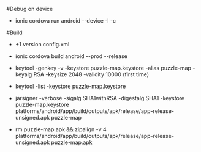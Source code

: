 #Debug on device

- ionic cordova run android --device -l -c

#Build

- +1 version config.xml

- ionic cordova build android --prod --release

- keytool -genkey -v -keystore puzzle-map.keystore -alias puzzle-map -keyalg RSA -keysize 2048 -validity 10000 (first time)

- keytool -list -keystore puzzle-map.keystore

- jarsigner -verbose -sigalg SHA1withRSA -digestalg SHA1 -keystore puzzle-map.keystore platforms/android/app/build/outputs/apk/release/app-release-unsigned.apk puzzle-map

- rm puzzle-map.apk && zipalign -v 4 platforms/android/app/build/outputs/apk/release/app-release-unsigned.apk puzzle-map.apk





